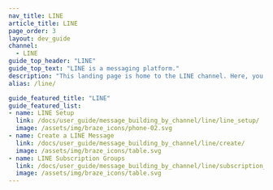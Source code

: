 ```yaml
---
nav_title: LINE
article_title: LINE
page_order: 3
layout: dev_guide
channel:
  - LINE
guide_top_header: "LINE"
guide_top_text: "LINE is a messaging platform."
description: "This landing page is home to the LINE channel. Here, you can find articles on setting up LINE, LINE subscription groups, LINE campaigns, LINE reporting, and more."
alias: /line/

guide_featured_title: "LINE"
guide_featured_list:
- name: LINE Setup
  link: /docs/user_guide/message_building_by_channel/line/line_setup/
  image: /assets/img/braze_icons/phone-02.svg
- name: Create a LINE Message
  link: /docs/user_guide/message_building_by_channel/line/create/
  image: /assets/img/braze_icons/table.svg
- name: LINE Subscription Groups
  link: /docs/user_guide/message_building_by_channel/line/subscription_groups/
  image: /assets/img/braze_icons/table.svg
---
```

<br><br>